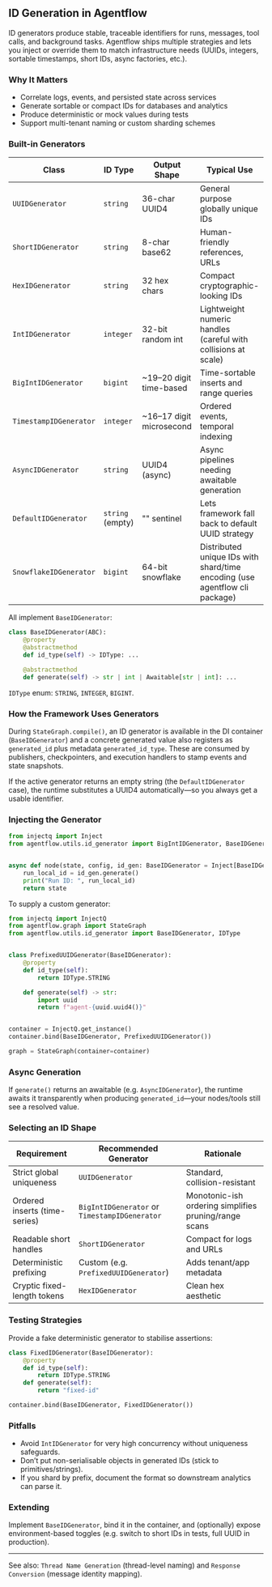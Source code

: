 ## ID Generation in Agentflow

ID generators produce stable, traceable identifiers for runs, messages, tool calls, and background tasks.  Agentflow ships multiple strategies and lets you inject or override them to match infrastructure needs (UUIDs, integers, sortable timestamps, short IDs, async factories, etc.).

### Why It Matters

- Correlate logs, events, and persisted state across services
- Generate sortable or compact IDs for databases and analytics
- Produce deterministic or mock values during tests
- Support multi-tenant naming or custom sharding schemes

### Built-in Generators

| Class | ID Type | Output Shape | Typical Use |
|-------|---------|--------------|-------------|
| `UUIDGenerator` | `string` | 36-char UUID4 | General purpose globally unique IDs |
| `ShortIDGenerator` | `string` | 8-char base62 | Human-friendly references, URLs |
| `HexIDGenerator` | `string` | 32 hex chars | Compact cryptographic-looking IDs |
| `IntIDGenerator` | `integer` | 32-bit random int | Lightweight numeric handles (careful with collisions at scale) |
| `BigIntIDGenerator` | `bigint` | ~19–20 digit time-based | Time-sortable inserts and range queries |
| `TimestampIDGenerator` | `integer` | ~16–17 digit microsecond | Ordered events, temporal indexing |
| `AsyncIDGenerator` | `string` | UUID4 (async) | Async pipelines needing awaitable generation |
| `DefaultIDGenerator` | `string` (empty) | "" sentinel | Lets framework fall back to default UUID strategy |
| `SnowflakeIDGenerator` | `bigint` | 64-bit snowflake | Distributed unique IDs with shard/time encoding (use agentflow cli package) |

All implement `BaseIDGenerator`:

```python
class BaseIDGenerator(ABC):
	@property
	@abstractmethod
	def id_type(self) -> IDType: ...

	@abstractmethod
	def generate(self) -> str | int | Awaitable[str | int]: ...
```

`IDType` enum: `STRING`, `INTEGER`, `BIGINT`.

### How the Framework Uses Generators

During `StateGraph.compile()`, an ID generator is available in the DI container (`BaseIDGenerator`) and a concrete generated value also registers as `generated_id` plus metadata `generated_id_type`. These are consumed by publishers, checkpointers, and execution handlers to stamp events and state snapshots.

If the active generator returns an empty string (the `DefaultIDGenerator` case), the runtime substitutes a UUID4 automatically—so you always get a usable identifier.

### Injecting the Generator

```python
from injectq import Inject
from agentflow.utils.id_generator import BigIntIDGenerator, BaseIDGenerator


async def node(state, config, id_gen: BaseIDGenerator = Inject[BaseIDGenerator]):
    run_local_id = id_gen.generate()
    print("Run ID: ", run_local_id)
    return state
```

To supply a custom generator:

```python
from injectq import InjectQ
from agentflow.graph import StateGraph
from agentflow.utils.id_generator import BaseIDGenerator, IDType


class PrefixedUUIDGenerator(BaseIDGenerator):
    @property
    def id_type(self):
        return IDType.STRING

    def generate(self) -> str:
        import uuid
        return f"agent-{uuid.uuid4()}"


container = InjectQ.get_instance()
container.bind(BaseIDGenerator, PrefixedUUIDGenerator())

graph = StateGraph(container=container)
```

### Async Generation

If `generate()` returns an awaitable (e.g. `AsyncIDGenerator`), the runtime awaits it transparently when producing `generated_id`—your nodes/tools still see a resolved value.

### Selecting an ID Shape

| Requirement | Recommended Generator | Rationale |
|-------------|-----------------------|-----------|
| Strict global uniqueness | `UUIDGenerator` | Standard, collision-resistant |
| Ordered inserts (time-series) | `BigIntIDGenerator` or `TimestampIDGenerator` | Monotonic-ish ordering simplifies pruning/range scans |
| Readable short handles | `ShortIDGenerator` | Compact for logs and URLs |
| Deterministic prefixing | Custom (e.g. `PrefixedUUIDGenerator`) | Adds tenant/app metadata |
| Cryptic fixed-length tokens | `HexIDGenerator` | Clean hex aesthetic |

### Testing Strategies

Provide a fake deterministic generator to stabilise assertions:

```python
class FixedIDGenerator(BaseIDGenerator):
	@property
	def id_type(self):
		return IDType.STRING
	def generate(self):
		return "fixed-id"

container.bind(BaseIDGenerator, FixedIDGenerator())
```

### Pitfalls

- Avoid `IntIDGenerator` for very high concurrency without uniqueness safeguards.
- Don’t put non-serialisable objects in generated IDs (stick to primitives/strings).
- If you shard by prefix, document the format so downstream analytics can parse it.

### Extending

Implement `BaseIDGenerator`, bind it in the container, and (optionally) expose environment-based toggles (e.g. switch to short IDs in tests, full UUID in production).

---

See also: `Thread Name Generation` (thread-level naming) and `Response Conversion` (message identity mapping).
